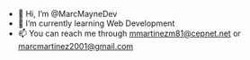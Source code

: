 - 👋 Hi, I’m @MarcMayneDev
- 🌱 I’m currently learning Web Development
- 📫 You can reach me through mmartinezm81@cepnet.net or marcmartinez2001@gmail.com

